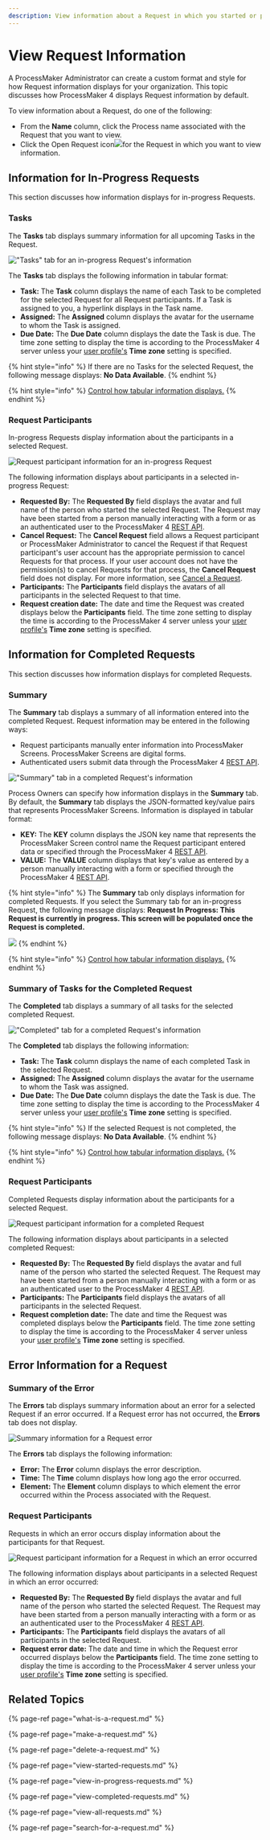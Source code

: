 ```yaml
---
description: View information about a Request in which you started or participated.
---
```


# View Request Information

A ProcessMaker Administrator can create a custom format and style for how Request information displays for your organization. This topic discusses how ProcessMaker 4 displays Request information by default.

To view information about a Request, do one of the following:

* From the **Name** column, click the Process name associated with the Request that you want to view.
* Click the Open Request icon![](../../.gitbook/assets/open-request-icon-requests.png)for the Request in which you want to view information.

## Information for In-Progress Requests

This section discusses how information displays for in-progress Requests.

### Tasks

The **Tasks** tab displays summary information for all upcoming Tasks in the Request.

![&quot;Tasks&quot; tab for an in-progress Request&apos;s information](../../.gitbook/assets/tasks-tab-request-information-request.png)

The **Tasks** tab displays the following information in tabular format:

* **Task:** The **Task** column displays the name of each Task to be completed for the selected Request for all Request participants. If a Task is assigned to you, a hyperlink displays in the Task name.
* **Assigned:** The **Assigned** column displays the avatar for the username to whom the Task is assigned.
* **Due Date:** The **Due Date** column displays the date the Task is due. The time zone setting to display the time is according to the ProcessMaker 4 server unless your [user profile's](../profile-settings.md#change-your-profile-settings) **Time zone** setting is specified.

{% hint style="info" %}
If there are no Tasks for the selected Request, the following message displays: **No Data Available**.
{% endhint %}

{% hint style="info" %}
[Control how tabular information displays.](../control-how-requests-display-in-a-tab.md)
{% endhint %}

### Request Participants

In-progress Requests display information about the participants in a selected Request.

![Request participant information for an in-progress Request](../../.gitbook/assets/in-progress-request-participants-request.png)

The following information displays about participants in a selected in-progress Request:

* **Requested By:** The **Requested By** field displays the avatar and full name of the person who started the selected Request. The Request may have been started from a person manually interacting with a form or as an authenticated user to the ProcessMaker 4 [REST API](https://develop.bpm4.qa.processmaker.net/api/documentation).
* **Cancel Request:** The **Cancel Request** field allows a Request participant or ProcessMaker Administrator to cancel the Request if that Request participant's user account has the appropriate permission to cancel Requests for that process. If your user account does not have the permission\(s\) to cancel Requests for that process, the **Cancel Request** field does not display. For more information, see [Cancel a Request](delete-a-request.md).
* **Participants:** The **Participants** field displays the avatars of all participants in the selected Request to that time.
* **Request creation date:** The date and time the Request was created displays below the **Participants** field. The time zone setting to display the time is according to the ProcessMaker 4 server unless your [user profile's](../profile-settings.md#change-your-profile-settings) **Time zone** setting is specified.

## Information for Completed Requests

This section discusses how information displays for completed Requests.

### Summary

The **Summary** tab displays a summary of all information entered into the completed Request. Request information may be entered in the following ways:

* Request participants manually enter information into ProcessMaker Screens. ProcessMaker Screens are digital forms.
* Authenticated users submit data through the ProcessMaker 4 [REST API](https://develop.bpm4.qa.processmaker.net/api/documentation).

![&quot;Summary&quot; tab in a completed Request&apos;s information](../../.gitbook/assets/summary-tab-request-information-request.png)

Process Owners can specify how information displays in the **Summary** tab. By default, the **Summary** tab displays the JSON-formatted key/value pairs that represents ProcessMaker Screens. Information is displayed in tabular format:

* **KEY:** The **KEY** column displays the JSON key name that represents the ProcessMaker Screen control name the Request participant entered data or specified through the ProcessMaker 4 [REST API](https://develop.bpm4.qa.processmaker.net/api/documentation).
* **VALUE:** The **VALUE** column displays that key's value as entered by a person manually interacting with a form or specified through the ProcessMaker 4 [REST API](https://develop.bpm4.qa.processmaker.net/api/documentation).

{% hint style="info" %}
The **Summary** tab only displays information for completed Requests. If you select the Summary tab for an in-progress Request, the following message displays: **Request In Progress: This Request is currently in progress. This screen will be populated once the Request is completed.**

![](../../.gitbook/assets/summary-tab-request-in-progress-request-information-request.png)
{% endhint %}

{% hint style="info" %}
[Control how tabular information displays.](../control-how-requests-display-in-a-tab.md)
{% endhint %}

### Summary of Tasks for the Completed Request

The **Completed** tab displays a summary of all tasks for the selected completed Request.

![&quot;Completed&quot; tab for a completed Request&apos;s information](../../.gitbook/assets/completed-tab-request-information-request.png)

The **Completed** tab displays the following information:

* **Task:** The **Task** column displays the name of each completed Task in the selected Request. 
* **Assigned:** The **Assigned** column displays the avatar for the username to whom the Task was assigned.
* **Due Date:** The **Due Date** column displays the date the Task is due. The time zone setting to display the time is according to the ProcessMaker 4 server unless your [user profile's](../profile-settings.md#change-your-profile-settings) **Time zone** setting is specified.

{% hint style="info" %}
If the selected Request is not completed, the following message displays: **No Data Available**.
{% endhint %}

{% hint style="info" %}
[Control how tabular information displays.](../control-how-requests-display-in-a-tab.md)
{% endhint %}

### Request Participants

Completed Requests display information about the participants for a selected Request.

![Request participant information for a completed Request](../../.gitbook/assets/completed-request-participants-request.png)

The following information displays about participants in a selected completed Request:

* **Requested By:** The **Requested By** field displays the avatar and full name of the person who started the selected Request. The Request may have been started from a person manually interacting with a form or as an authenticated user to the ProcessMaker 4 [REST API](https://develop.bpm4.qa.processmaker.net/api/documentation).
* **Participants:** The **Participants** field displays the avatars of all participants in the selected Request.
* **Request completion date:** The date and time the Request was completed displays below the **Participants** field. The time zone setting to display the time is according to the ProcessMaker 4 server unless your [user profile's](../profile-settings.md#change-your-profile-settings) **Time zone** setting is specified.

## Error Information for a Request

### Summary of the Error

The **Errors** tab displays summary information about an error for a selected Request if an error occurred. If a Request error has not occurred, the **Errors** tab does not display.

![Summary information for a Request error](../../.gitbook/assets/error-tab-information-requests.png)

The **Errors** tab displays the following information:

* **Error:** The **Error** column displays the error description. 
* **Time:** The **Time** column displays how long ago the error occurred.
* **Element:** The **Element** column displays to which element the error occurred within the Process associated with the Request.

### Request Participants

Requests in which an error occurs display information about the participants for that Request.

![Request participant information for a Request in which an error occurred](../../.gitbook/assets/error-request-information-requests.png)

The following information displays about participants in a selected Request in which an error occurred:

* **Requested By:** The **Requested By** field displays the avatar and full name of the person who started the selected Request. The Request may have been started from a person manually interacting with a form or as an authenticated user to the ProcessMaker 4 [REST API](https://develop.bpm4.qa.processmaker.net/api/documentation).
* **Participants:** The **Participants** field displays the avatars of all participants in the selected Request.
* **Request error date:** The date and time in which the Request error occurred displays below the **Participants** field. The time zone setting to display the time is according to the ProcessMaker 4 server unless your [user profile's](../profile-settings.md#change-your-profile-settings) **Time zone** setting is specified.

## Related Topics

{% page-ref page="what-is-a-request.md" %}

{% page-ref page="make-a-request.md" %}

{% page-ref page="delete-a-request.md" %}

{% page-ref page="view-started-requests.md" %}

{% page-ref page="view-in-progress-requests.md" %}

{% page-ref page="view-completed-requests.md" %}

{% page-ref page="view-all-requests.md" %}

{% page-ref page="search-for-a-request.md" %}

